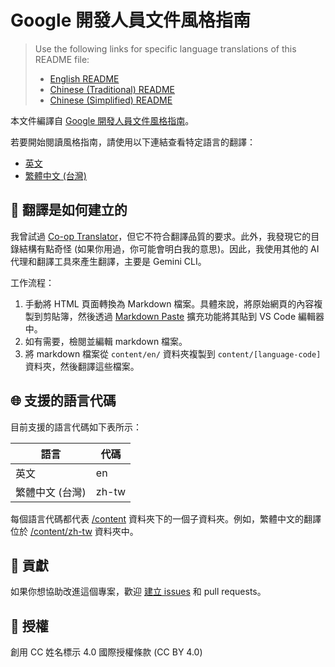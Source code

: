 # Google 開發人員文件風格指南

> Use the following links for specific language translations of this README file:
>
> - [English README](README.md)
> - [Chinese (Traditional) README](README.zh-tw.md)
> - [Chinese (Simplified) README](README.zh-cn.md)

本文件編譯自 [Google 開發人員文件風格指南](https://developers.google.com/style)。

若要開始閱讀風格指南，請使用以下連結查看特定語言的翻譯：

- [英文](content/en/index.md)
- [繁體中文 (台灣)](content/zh-tw/index.md)

## 🤖 翻譯是如何建立的

我曾試過 [Co-op Translator](https://github.com/Azure/co-op-translator)，但它不符合翻譯品質的要求。此外，我發現它的目錄結構有點奇怪 (如果你用過，你可能會明白我的意思)。因此，我使用其他的 AI 代理和翻譯工具來產生翻譯，主要是 Gemini CLI。

工作流程：

1. 手動將 HTML 頁面轉換為 Markdown 檔案。具體來說，將原始網頁的內容複製到剪貼簿，然後透過 [Markdown Paste](https://github.com/telesoho/vscode-markdown-paste-image) 擴充功能將其貼到 VS Code 編輯器中。
2. 如有需要，檢閱並編輯 markdown 檔案。
3. 將 markdown 檔案從 `content/en/` 資料夾複製到 `content/[language-code]` 資料夾，然後翻譯這些檔案。

## 🌐 支援的語言代碼

目前支援的語言代碼如下表所示：

| 語言 | 代碼 |
| ---------|------|
| 英文 | en |
| 繁體中文 (台灣) | zh-tw |

每個語言代碼都代表 [/content](content) 資料夾下的一個子資料夾。例如，繁體中文的翻譯位於 [/content/zh-tw](content/zh-tw/) 資料夾中。

## 🙌 貢獻

如果你想協助改進這個專案，歡迎 [建立 issues](https://github.com/tech-writing-lab/style-guide/issues) 和 pull requests。

## 📜 授權

創用 CC 姓名標示 4.0 國際授權條款 (CC BY 4.0)
